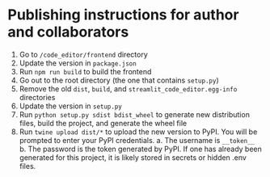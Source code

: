 # Publishing instructions for author and collaborators

1. Go to `/code_editor/frontend` directory
2. Update the version in `package.json`
3. Run `npm run build` to build the frontend
4. Go out to the root directory (the one that contains `setup.py`)
5. Remove the old `dist`, `build`, and `streamlit_code_editor.egg-info` directories
6. Update the version in `setup.py`
7. Run `python setup.py sdist bdist_wheel` to generate new distribution files, build the project, and generate the wheel file
8. Run `twine upload dist/*` to upload the new version to PyPI. You will be prompted to enter your PyPI credentials.
    a. The username is `__token__`
    b. The password is the token generated by PyPI. If one has already been generated for this project, it is likely stored in secrets or hidden .env files.